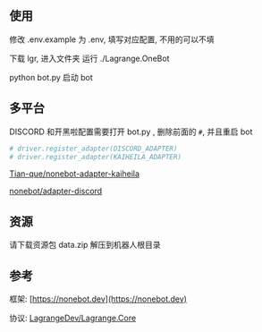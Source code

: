 ## 使用

修改 .env.example 为 .env, 填写对应配置, 不用的可以不填

下载 lgr, 进入文件夹 运行 ./Lagrange.OneBot

python bot.py 启动 bot

## 多平台

DISCORD 和开黑啦配置需要打开 bot.py , 删除前面的 `#`, 并且重启 bot

```python
# driver.register_adapter(DISCORD_ADAPTER)
# driver.register_adapter(KAIHEILA_ADAPTER)
```

[Tian-que/nonebot-adapter-kaiheila](https://github.com/Tian-que/nonebot-adapter-kaiheila)

[nonebot/adapter-discord](https://github.com/nonebot/adapter-discord)

## 资源

请下载资源包 data.zip 解压到机器人根目录

## 参考

框架: [https://nonebot.dev](https://nonebot.dev)

协议: [LagrangeDev/Lagrange.Core](https://github.com/LagrangeDev/Lagrange.Core)

